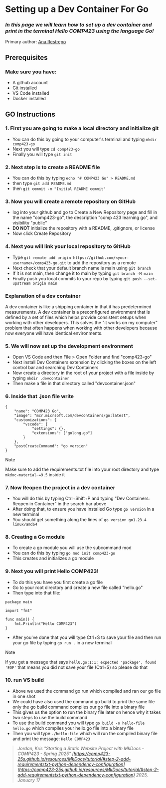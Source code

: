 # Setting up a Dev Container For Go
### *In this page we will learn how to set up a dev container and print in the terminal Hello COMP423 using the language Go!*

Primary author: [Ana Restrepo](https://github.com/analrest)

## Prerequisites
### Make sure you have:
* A github account
* Git installed
* VS Code installed
* Docker installed

## GO Instructions
### 1. First you are going to make a local directory and initialize git
* You can do this by going to your computer's terminal and typing ```mkdir comp423-go ```
* Next you will type ```cd comp423-go```
* Finally you will type ```git init ```

### 2. Next step is to create a README file 
* You can do this by typing ```echo "# COMP423 Go" > README.md```
* then type ```git add README.md```
* then ```git commit -m "Initial README commit"```

### 3. Now you will create a remote repository on GitHub
* log into your github and go to Create a New Repository page and fill in the name "comp423-go", the description "comp 423 learning go", and visibility "public"
* **DO NOT** initialize the repository with a README, .gitignore, or license
* Now click Create Repository

### 4. Next you will link your local repository to GitHub
* Type ```git remote add origin https://github.com/<your-username>/comp423-go.git``` to add the repository as a remote
* Next check that your default branch name is main using ```git branch```
* If it is not main, then change it to main by typing ```git branch -M main```
* Finally push you local commits to your repo by typing ```git push --set-upstream origin main```

### **Explanation of a dev container**
A dev container is like a shipping container in that it has predetermined measurements. A dev container is a preconfigured environment that is defined by a set of files which helps provide consistent setups when working with other developers. This solves the "it works on my computer" problem that often happens when working with other developers because now everyone will have identical environments.

### 5. We will now set up the development environment
* Open VS Code and then File > Open Folder and find "comp423-go"
* Next install Dev Containers extension by clicking the boxes on the left control bar and searching Dev Containers
* Now create a directory in the root of your project with a file inside by typing ```mkdir .devcontainer```
* Then make a file in that directory called "devcontainer.json"

### 6. Inside that .json file write 
``` { .yaml .copy }
{
    "name": "COMP423 Go",
    "image": "mcr.micrsoft.com/devcontainers/go:latest",
    "customizations": {
        "vscode": {
            "settings": {},
            "extensions": ["golong.go"] 
        }
    },
    "postCreateCommand": "go version"
}
```
> [!NOTE] 
> Make sure to add the requirements.txt file into your root directory and type ```mkdoc-material~=9.5``` inside it 


### 7. Now Reopen the project in a dev container
* You will do this by typing Ctrl+Shift+P and typing "Dev Containers: Reopen in Container" in the search bar above
* After doing that, to ensure you have installed Go type ```go version``` in a new terminal
* You should get something along the lines of ```go version go1.23.4 linux/amd64```

### 8. Creating a Go module 
* To create a go module you will use the subcommand mod 
* You can do this by typing ```go mod init comp423-go```
* This creates and initializes a go module

### 9. Next you will print Hello COMP423!
* To do this you have you first create a go file 
* Go to your root directory and create a new file called "hello.go"
* Then type into that file: 
``` { .yaml .copy }
package main

import "fmt"

func main() {
    fmt.Println("Hello COMP423")
}
```
* After you've done that you will type Ctrl+S to save your file and then run your go file by typing ```go run .``` in a new terminal

> [!NOTE]
> If you get a message that says ```hell0.go:1:1: expected 'package', found 'EOF'``` that means you did not save your file (Ctrl+S) so please do that

### 10. run VS build 
* Above we used the command go run which compiled and ran our go file in one shot
* We could have also used the command go build to print the same file only the go build command compiles our go file into a binary file 
* This gives us the option to run the binary file later on hence why it takes two steps to use the build command
* To use the build command you will type ```go build -o hello-file hello.go``` which compiles your hello.go file into a binary file
* Then you will type ```./hello-file``` which will run the compiled binary file and print the message: ```Hello COMP423```


>*Jordan, Kris "Starting a Static Website Project with MkDocs - COMP423 - Spring 2025" [https://comp423-25s.github.io/resources/MkDocs/tutorial/#step-2-add-requirementstxt-python-dependency-configuration](https://comp423-25s.github.io/resources/MkDocs/tutorial/#step-2-add-requirementstxt-python-dependency-configuration) 2025, January 17*

